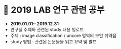 #  :dart: 2019 LAB 연구 관련 공부 
- **2019.01.01~ 2019.12.31**
- 연구실 주제와 관련된 study 내용 업로드
- 주제 : image classification / uncore 영역의 보안 취약점 
- study 방법 : 관련된 논문들을 읽고 요약 및 발표 
